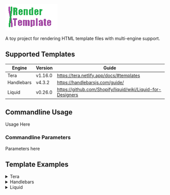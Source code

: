 ![render-template](assets/logo.gif)

A toy project for rendering HTML template files with multi-engine support.

## Supported Templates

| Engine     | Version | Guide                                                         |  
| ---------- | ------- | ------------------------------------------------------------- |
| Tera       | v1.16.0 | <https://tera.netlify.app/docs/#templates>                    |
| Handlebars | v4.3.2  | <https://handlebarsjs.com/guide/>                             |
| Liquid     | v0.26.0 | <https://github.com/Shopify/liquid/wiki/Liquid-for-Designers> |

## Commandline Usage

Usage Here

### Commandline Parameters

Parameters here

## Template Examples

<details>
<summary>Tera</summary>

- Supported Version: **v1.16.0**
- Guide: <https://tera.netlify.app/docs/#templates>  

```html
<HTML>
</HTML>
```

</details>

<details>
  <summary>Handlebars</summary>

- Supported Version: **v4.3.2**
- Guide: <https://handlebarsjs.com/guide/>  
  
```html
<HTML>
</HTML>
```
</details>

<details>
  <summary>Liquid</summary>

- Supported Version: **v0.26.0**
- Guide: <https://github.com/Shopify/liquid/wiki/Liquid-for-Designers>  

```html
<HTML>
</HTML>
```
</details>

